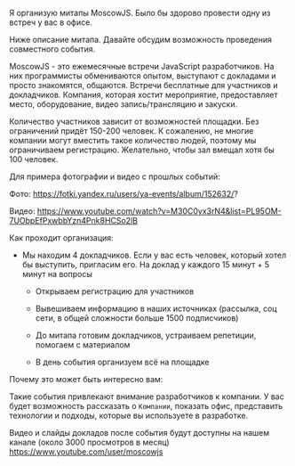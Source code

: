 Я организую митапы MoscowJS. Было бы здорово провести одну из встреч у вас
в офисе.

Ниже описание митапа. Давайте обсудим возможность проведения
совместного события.

MoscowJS - это ежемесячные встречи JavaScript разработчиков. На них
программисты обмениваются опытом, выступают с докладами и просто
знакомятся, общаются. Встречи бесплатные для участников и докладчиков.
Компания, которая хостит мероприятие, предоставляет место, оборудование,
видео запись/трансляцию и закуски.

Количество участников зависит от возможностей площадки. Без
ограничений придёт 150-200 человек. К сожалению, не многие компании
могут вместить такое количество людей, поэтому мы ограничиваем
регистрацию. Желательно, чтобы зал вмещал хотя бы 100 человек.

Для примера фотографии и видео с прошлых событий:

Фото:
https://fotki.yandex.ru/users/ya-events/album/152632/?

Видео:
https://www.youtube.com/watch?v=M30C0yx3rN4&list=PL95OM-7UObpEfPxwbbYzn4Pnk8HCSo2lB

Как проходит организация:

* Мы находим 4 докладчиков. Если у вас есть человек, который хотел бы
  выступить, пригласим его. На доклад у каждого 15 минут + 5 минут на
  вопросы

    * Открываем регистрацию для участников

    * Вывешиваем информацию в наших источниках (рассылка, соц сети,
      в общей сложности больше 1500 подписчиков)

    * До митапа готовим докладчиков, устраиваем репетиции, помогаем
      с материалом

    * В день события организуем всё на площадке

Почему это может быть интересно вам:

Такие события привлекают внимание разработчиков к компании. У вас будет
возможность рассказать о `Компании`, показать офис, представить технологии
и подходы, которые вы используете в разработке.

Видео и слайды докладов после события будут доступны на нашем канале
(около 3000 просмотров в месяц) https://www.youtube.com/user/moscowjs

